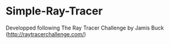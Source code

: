 # Simple-Ray-Tracer
  Developped following The Ray Tracer Challenge by Jamis Buck (http://raytracerchallenge.com/) 
